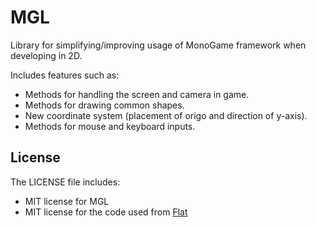 # MGL

Library for simplifying/improving usage of MonoGame framework when developing in 2D. 

Includes features such as:
  * Methods for handling the screen and camera in game.
  * Methods for drawing common shapes.
  * New coordinate system (placement of origo and direction of y-axis).
  * Methods for mouse and keyboard inputs.

## License

The LICENSE file includes:
  * MIT license for MGL 
  * MIT license for the code used from [Flat](https://github.com/twobitcoder101/Flat)
